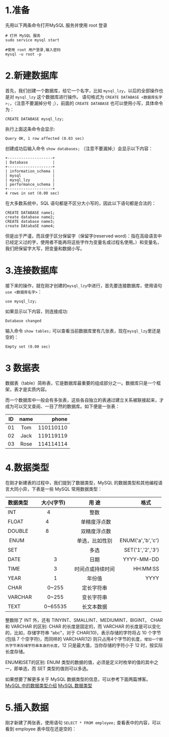 # 1.准备
先用以下两条命令打开MySQL 服务并使用 root 登录
```
# 打开 MySQL 服务
sudo service mysql start        

#使用 root 用户登录,输入密码
mysql -u root -p
```
# 2.新建数据库

首先，我们创建一个数据库，给它一个名字，比如 `mysql_lzy`，以后的全部操作也是对 `mysql_lzy` 这个数据库进行操作。
语句格式为 `CREATE DATABASE <数据库名字>;`，（注意不要漏掉分号 ;），前面的 `CREATE DATABASE` 也可以使用小写，具体命令为：
```
CREATE DATABASE mysql_lzy;
```
执行上面这条命令会显示:
```
Query OK, 1 row affected (0.03 sec)
```
创建成功后输入命令 `show databases;` （注意不要漏掉;）会显示以下内容：
```
+--------------------+
| Database           |
+--------------------+
| information_schema |
| mysql              |
| mysql_lzy          |
| performance_schema |
+--------------------+
4 rows in set (0.00 sec)
```
在大多数系统中，SQL 语句都是不区分大小写的，因此以下语句都是合法的：
```
CREATE DATABASE name1;
create database name2;
CREATE database name3;
create DAtabaSE name4;
```
但是出于严谨，而且便于区分保留字（保留字(reserved word)：指在高级语言中已经定义过的字，使用者不能再将这些字作为变量名或过程名使用。）和变量名，我们把保留字大写，把变量和数据小写。

# 3.连接数据库

接下来的操作，就在刚才创建的` mysql_lzy `中进行，首先要连接数据库，使用语句 `use <数据库名字>`：
```
use mysql_lzy;
```
如果显示以下内容，则连接成功:
```
Database changed
```
输入命令 `show tables;` 可以查看当前数据库里有几张表，现在`mysql_lzy`里还是空的：
```
Empty set (0.00 sec)
```
# 3 数据表

数据表（table）简称表，它是数据库最重要的组成部分之一。数据库只是一个框架，表才是实质内容。

而一个数据库中一般会有多张表，这些各自独立的表通过建立关系被联接起来，才成为可以交叉查阅、一目了然的数据库。如下便是一张表：

|ID|name|phone|
|---|:---:|---:|
|01|Tom|110110110|
|02|Jack|119119119|
|03|Rose|114114114|

# 4.数据类型

在刚才新建表的过程中，我们提到了数据类型，MySQL 的数据类型和其他编程语言大同小异，下表是一些 MySQL 常用数据类型：

|数据类型        | 大小(字节)      | 用 途        |格式        |
| ------------- |:-------------:|:-----------:|----------:|
| INT           | 4              |  整数        |           |
| FLOAT         | 4              |   单精度浮点数 |          |
| DOUBLE        | 8              |   双精度浮点数 |          |
|  ENUM         |               |单选，比如性别  |ENUM('a','b','c')|
|SET  | |多选|SET('1','2','3')|
|DATE|  3 |日期|YYYY-MM-DD|
|TIME|  3 | 时间点或持续时间  |HH:MM:SS|
|YEAR|1|年份值|YYYY|
|CHAR|0~255|定长字符串||
|VARCHAR|0~255|变长字符串||
|TEXT|0~65535|长文本数据||

整数除了 INT 外，还有 TINYINT、SMALLINT、MEDIUMINT、BIGINT。
CHAR 和 VARCHAR 的区别: CHAR 的长度是固定的，而 VARCHAR 的长度是可以变化的，比如，存储字符串 “abc"，对于 CHAR(10)，表示存储的字符将占 10 个字节(包括 7 个空字符)，而同样的 VARCHAR(12) 则只占用4个字节的长度，`增加一个额外字节来存储字符串本身的长度`，12 只是最大值，当你存储的字符小于 12 时，按实际长度存储。

ENUM和SET的区别: ENUM 类型的数据的值，必须是定义时枚举的值的其中之一，即单选，而 SET 类型的值则可以多选。

如果想要了解更多关于 MySQL 数据类型的信息，可以参考下面两篇博客。
[MySQL 中的数据类型介绍](http://blog.csdn.net/anxpp/article/details/51284106#comments)
[MySQL 数据类型](http://www.cnblogs.com/bukudekong/archive/2011/06/27/2091590.html)
# 5.插入数据
刚才新建了两张表，使用语句 `SELECT * FROM employee;` 查看表中的内容，可以看到 employee 表中现在还是空的：
```
```

